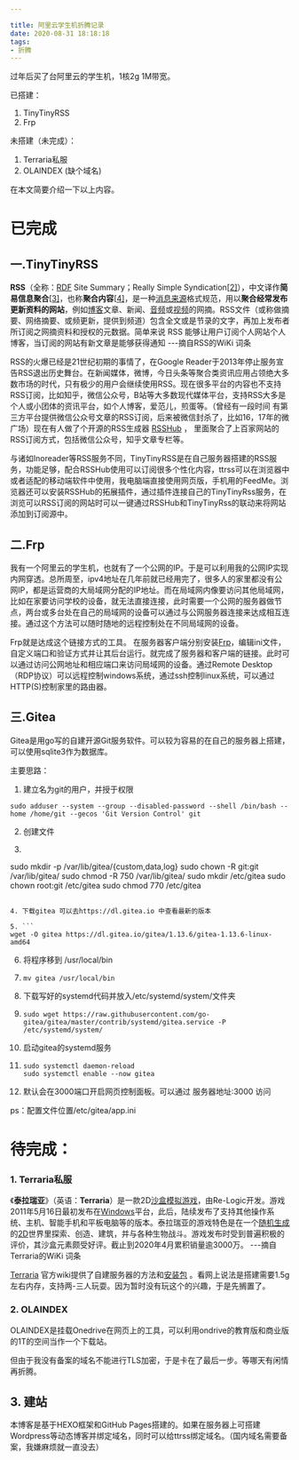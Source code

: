 ```yaml
---

title: 阿里云学生机折腾记录
date: 2020-08-31 18:18:18
tags: 
- 折腾
---
```


过年后买了台阿里云的学生机，1核2g 1M带宽。

已搭建：

1. TinyTinyRSS
2. Frp

未搭建（未完成）：

1. Terraria私服
2. OLAINDEX (缺个域名)

在本文简要介绍一下以上内容。

# 已完成

## 一.TinyTinyRSS

**RSS**（全称：[RDF](https://zh.wikipedia.org/wiki/Resource_Description_Framework) Site Summary；Really Simple Syndication[[2\]](https://zh.wikipedia.org/wiki/RSS#cite_note-powers-2003-1-2)），中文译作**简易信息聚合**[[3\]](https://zh.wikipedia.org/wiki/RSS#cite_note-3)，也称**聚合内容**[[4\]](https://zh.wikipedia.org/wiki/RSS#cite_note-张锐2015-4)，是一种[消息来源](https://zh.wikipedia.org/wiki/消息來源)格式规范，用以**聚合经常发布更新资料的网站**，例如[博客](https://zh.wikipedia.org/wiki/部落格)文章、新闻、[音频](https://zh.wikipedia.org/wiki/音訊)或[视频](https://zh.wikipedia.org/wiki/視訊)的网摘。RSS文件（或称做摘要、网络摘要、或频更新，提供到频道）包含全文或是节录的文字，再加上发布者所订阅之网摘资料和授权的元数据。简单来说 RSS 能够让用户订阅个人网站个人博客，当订阅的网站有新文章是能够获得通知 																																					---摘自RSS的WiKi 词条

RSS的火爆已经是21世纪初期的事情了，在Google Reader于2013年停止服务宣告RSS退出历史舞台。在新闻媒体，微博，今日头条等聚合类资讯应用占领绝大多数市场的时代，只有极少的用户会继续使用RSS。现在很多平台的内容也不支持RSS订阅，比如知乎，微信公众号，B站等大多数现代媒体平台，支持RSS大多是个人或小团体的资讯平台，如个人博客，爱范儿，煎蛋等。（曾经有一段时间 有第三方平台提供微信公众号文章的RSS订阅，后来被微信封杀了，比如16，17年的微广场）现在有人做了个开源的RSS生成器 [RSSHub](https://docs.rsshub.app) ， 里面聚合了上百家网站的RSS订阅方式，包括微信公众号，知乎文章专栏等。

与诸如Inoreader等RSS服务不同，TinyTinyRSS是在自己服务器搭建的RSS服务，功能足够，配合RSSHub使用可以订阅很多个性化内容，ttrss可以在浏览器中或者适配的移动端软件中使用，我电脑端直接使用网页版，手机用的FeedMe。浏览器还可以安装RSSHub的拓展插件，通过插件连接自己的TinyTinyRss服务，在浏览可以RSS订阅的网站时可以一键通过RSSHub和TinyTinyRss的联动来将网站添加到订阅源中。



## 二.Frp

我有一个阿里云的学生机，也就有了一个公网的IP。于是可以利用我的公网IP实现内网穿透。总所周至，ipv4地址在几年前就已经用完了，很多人的家里都没有公网IP，都是运营商的大局域网分配的IP地址。而在局域网内像要访问其他局域网，比如在家要访问学校的设备，就无法直接连接，此时需要一个公网的服务器做节点，两台或多台处在自己的局域网的设备可以通过与公网服务器连接来达成相互连接。通过这个方法可以随时随地的远程控制处在不同局域网的设备。

Frp就是达成这个链接方式的工具。 在服务器客户端分别安装[Frp](https://github.com/fatedier/frp)，编辑ini文件，自定义端口和验证方式并让其后台运行。就完成了服务器和客户端的链接。此时可以通过访问公网地址和相应端口来访问局域网的设备。通过Remote Desktop（RDP协议）可以远程控制windows系统，通过ssh控制linux系统，可以通过HTTP(S)控制家里的路由器。

## 三.Gitea

Gitea是用go写的自建开源Git服务软件。可以较为容易的在自己的服务器上搭建，可以使用sqlite3作为数据库。

主要思路：

1. 建立名为git的用户，并授于权限

```
sudo adduser --system --group --disabled-password --shell /bin/bash --home /home/git --gecos 'Git Version Control' git
```

2. 创建文件

3.   ```
   sudo mkdir -p /var/lib/gitea/{custom,data,log}
   sudo chown -R git:git /var/lib/gitea/
   sudo chmod -R 750 /var/lib/gitea/
   sudo mkdir /etc/gitea
   sudo chown root:git /etc/gitea
   sudo chmod 770 /etc/gitea
   ```

4. 下载gitea 可以去https://dl.gitea.io 中查看最新的版本

5. ```
   wget -O gitea https://dl.gitea.io/gitea/1.13.6/gitea-1.13.6-linux-amd64
   ```

6. 将程序移到  /usr/local/bin

7. ```
   mv gitea /usr/local/bin
   ```

8. 下载写好的systemd代码并放入/etc/systemd/system/文件夹

9. ```
   sudo wget https://raw.githubusercontent.com/go-gitea/gitea/master/contrib/systemd/gitea.service -P /etc/systemd/system/
   ```

10. 启动gitea的systemd服务

11. ```
    sudo systemctl daemon-reload
    sudo systemctl enable --now gitea
    ```

12. 默认会在3000端口开启网页控制面板。可以通过 服务器地址:3000 访问

ps：配置文件位置/etc/gitea/app.ini 




# 待完成：

### 1. Terraria私服

《**泰拉瑞亚**》（英语：**Terraria**）是一款2D[沙盒模拟游戏](https://zh.wikipedia.org/wiki/沙盒类游戏)，由Re-Logic开发。游戏2011年5月16日最初发布在[Windows](https://zh.wikipedia.org/wiki/Microsoft_Windows)平台，此后，陆续发布了支持其他操作系统、主机、智能手机和平板电脑等的版本。泰拉瑞亚的游戏特色是在一个[随机生成](https://zh.wikipedia.org/wiki/过程生成)的[2D](https://zh.wikipedia.org/wiki/2D)世界里探索、创造、建筑，并与各种生物战斗。游戏发布时受到普遍积极的评价，其沙盒元素颇受好评。截止到2020年4月累积销量逾3000万。                        ---摘自Terraria的WiKi 词条

[Terraria](https://terraria-zh.gamepedia.com/%E6%9C%8D%E5%8A%A1%E5%99%A8#.E5.BC.80.E6.9C.8D.E6.96.B9.E6.B3.95_.28Linux.29) 官方wiki提供了自建服务器的方法和[安装包](https://terraria.org/system/dedicated_servers/archives/000/000/039/original/terraria-server-1405.zip?159130136) 。看网上说法是搭建需要1.5g左右内存，支持两-三人玩耍。因为暂时没有玩这个的兴趣，于是先搁置了。

### 2. OLAINDEX 

OLAINDEX是挂载Onedrive在网页上的工具，可以利用ondrive的教育版和商业版的1T的空间当作一个下载站。

但由于我没有备案的域名不能进行TLS加密，于是卡在了最后一步。等哪天有闲情再折腾。

## 3. 建站 

本博客是基于HEXO框架和GitHub Pages搭建的。如果在服务器上可搭建Wordpress等动态博客并绑定域名，同时可以给ttrss绑定域名。（国内域名需要备案，我嫌麻烦就一直没去）